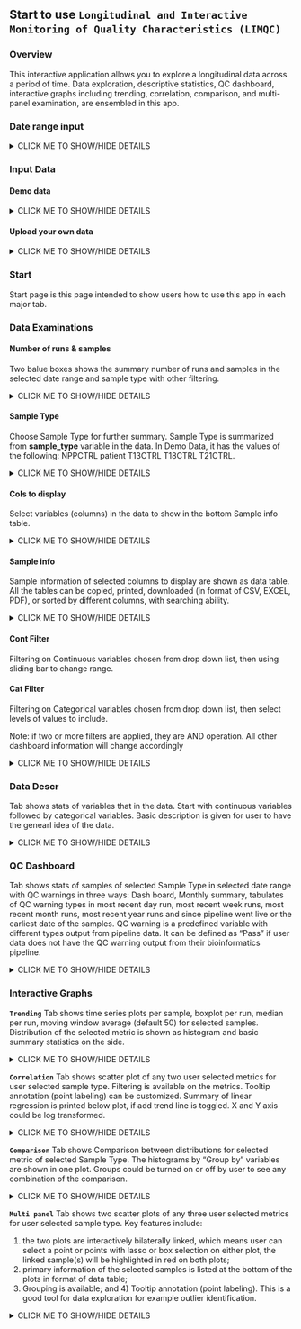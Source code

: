 ## Start to use `Longitudinal and Interactive Monitoring of Quality Characteristics (LIMQC)`

### **Overview**

This interactive application allows you to explore a longitudinal data across a period of time. Data exploration, descriptive statistics, QC dashboard, interactive graphs including trending, correlation, comparison, and multi-panel examination, are ensembled in this app.

### **Date range input**

<details><summary>CLICK ME TO SHOW/HIDE DETAILS</summary>
<p>
Enter date in format yyy-mm-dd or select from calendar. By default, the app will show the earliest date of the loaded data as from date, the current date as to date.<br />

<img src="./www/daterange.PNG" width="150">
</p>
</details>

### **Input Data**
#### **Demo data**
<details><summary>CLICK ME TO SHOW/HIDE DETAILS</summary>
<p>
by default, an example data from a bioinformatics pipeline was compiled and preloaded to the app. This will help you get familar with the functions of this app. <br /> 

<img src="./www/inputdata1.PNG" width="150"> <br />

Here is the screenshot of the example data in tabluate format.<br /> 
  
<details><summary>CLICK ME TO SHOW/HIDE DETAILS</summary>
<p>
<img src="./www/DemoData.PNG" style="border: 1px solid black" />
</p>
</details>

Description of each metric element of the Demo Data is as following.  <br />

<details><summary>CLICK ME TO SHOW/HIDE DETAILS</summary>
<p>

pdate: processing date in date format, eg. 2019-01-11 in demo data; <br /> 

run.ID: name of each run, eg. “HMLJYBCX2”; <br /> 

sample.ID: name of sample, eg. “19-S3962-A-03-00”; <br /> 

sample_type: Sample type, eg. “patient”, “NPPCTRL”, “T13CTRL”, “T18CTRL”, or “T21CTRL”; <br /> 

sample.QC: QC status of each sample, eg. “Pass”, “FFlt4 warning”, or “GC Bias warning”; <br /> 

age: age of the tested subject, eg. 35; <br /> 

bmi: BMI of the tested subject, eg. 27.35; <br /> 

total.raw.cvg.Million: total raw read counts in million from sequencing,eg. 23.626290; <br /> 

max.min.GCCovg.ratio: a GC bias metrics from pipeline, eg. 1.101622; <br /> 

YXratio: ChrY and ChrX ratio, an algorithm derived bioinformatics metric used to classify fetus gender, eg. 0.103089871; <br /> 

case.fraction: fetal fraction, an algorithm derived bioinformatics metric used to determine percentage of fetus dna in material plasma, eg. 15.5333999; <br /> 

T13.zscore: Chr13 Zscore, an algorithm derived bioinformatics metric used to call Trisomy 13, eg. -0.37729020; <br /> 

T18.zscore: Chr18 Zscore, an algorithm derived bioinformatics metric used to call Trisomy 18, eg. 0.735875840; <br /> 

T21.zscore: Chr21 Zscore, an algorithm derived bioinformatics metric used to call Trisomy 21, eg. 0.16947570; <br /> 

T13.call: Trisomy 13 calling, eg. “Neg” or “Pos”; <br /> 

T18.call: Trisomy 18 calling, eg. “Neg” or “Pos”; <br /> 

T21.call: Trisomy 21 calling, eg. “Neg” or “Pos”; <br /> 

Final.Conc..ng.ul.: Final DNA concentration in ng.ul unit, eg. 8.06; <br /> 

Version: DNA preparation methods, simplified as v1 and v2. <br />  
</p>
</details>
</p>
</details>

#### **Upload your own data** 

<details><summary>CLICK ME TO SHOW/HIDE DETAILS</summary>
<p>
You may upload your own data by toggling on the radio button  "Upload your own data". <br /> 

Click on browse, which will open up your file directory. The app will accept csv format. Once the uploading is complete, all the data summary and visulization QC plots will be updated based on the uploaded data. If you need to switch back to the Demo data, just toggle on the radio button "Demo Data". <br /> 

<img src="./www/inputdata2.PNG" width="600"> <br /> 

This app requires the following format for your uploaded data. <br /> 


1. Data is in csv format, rows are samples, columns are metric elements. <br /> 

2. your data has to have the following five variables with exact the same names: <br /> 
  + __pdate__ : processing date in date format; <br /> 
  + __run.ID__: name of each run; <br /> 
  + __sample.ID__: name of sample; <br /> 
  + __sample_type__: Sample type (could be clinical patient, lab control, or other controls) <br /> 
  + __sample.QC__: QC status of each sample "Pass" or "Fail" or other warnings; <br /> 
  
  
3. Other variables including eg. grouping, other metrics. 
</p>
</details>

### **Start**

Start page is this page intended to show users how to use this app in each major tab.

### **Data Examinations**

#### **Number of runs & samples**

Two balue boxes shows the summary number of runs and samples in the selected date range and sample type with other filtering.  <br />
<details><summary>CLICK ME TO SHOW/HIDE DETAILS</summary>
<p>

<img src="./www/valueboxes.PNG" width="300">

</p>
</details>

#### **Sample Type**

Choose Sample Type for further summary. Sample Type is summarized from **sample_type** variable in the data. In Demo Data, it has the values of the following: NPPCTRL patient T13CTRL T18CTRL T21CTRL.  <br />

<details><summary>CLICK ME TO SHOW/HIDE DETAILS</summary>
<p>

<img src="./www/valueboxes.PNG" width="300">

</p>
</details>

#### **Cols to display**

Select variables (columns) in the data to show in the bottom Sample info table.  <br />

<details><summary>CLICK ME TO SHOW/HIDE DETAILS</summary>
<p>

Click on the arrow to the right to pull down the menu, you may select all, or deselect all, or check desired single variables one by one manually.  <br />

<img src="./www/SampleType.PNG" width="200">
<img src="./www/col2display.PNG" width="200">
</p>
</details>

#### **Sample info**

Sample information of selected columns to display are shown as data table. All the tables can be copied, printed, downloaded (in format of CSV, EXCEL, PDF), or sorted by different columns, with searching ability.   <br />

<details><summary>CLICK ME TO SHOW/HIDE DETAILS</summary>
<p>

<img src="./www/sampleinfo.PNG" width="800">

</p>
</details>

#### **Cont Filter**

Filtering on Continuous variables chosen from drop down list, then using sliding bar to change range.   <br />

#### **Cat Filter**

Filtering on Categorical variables chosen from drop down list, then select levels of values to include. 

Note: if two or more filters are applied, they are AND operation. All other dashboard information will change accordingly <br />

<details><summary>CLICK ME TO SHOW/HIDE DETAILS</summary>
<p>

<img src="./www/CatFilter.PNG" width="300">
<img src="./www/ContFilter.PNG" width="300">
</p>
</details>

### **Data Descr**

Tab shows stats of variables that in the data. Start with continuous variables followed by categorical variables. Basic description is given for user to have the genearl idea of the data.

<details><summary>CLICK ME TO SHOW/HIDE DETAILS</summary>
<p>

<img src="./www/DescCont.PNG" width="300">
<img src="./www/DescCat.PNG" width="300">

</p>
</details>

### **QC Dashboard**

Tab shows stats of samples of selected Sample Type in selected date range with QC warnings in three ways: Dash board, Monthly summary, tabulates of QC warning types in most recent day run, most recent week runs, most recent month runs, most recent year runs and since pipeline went live or the earliest date of the samples. QC warning is a predefined variable with different types output from pipeline data. It can be defined as “Pass” if user data does not have the QC warning output from their bioinformatics pipeline. 

<details><summary>CLICK ME TO SHOW/HIDE DETAILS</summary>
<p>

<img src="./www/QCdashboard.PNG" style="border: 1px solid black" />

</p>
</details>

### **Interactive Graphs**

**`Trending`** Tab shows time series plots per sample, boxplot per run, median per run, moving window average (default 50) for selected samples.  Distribution of the selected metric is shown as histogram and basic summary statistics on the side.

<details><summary>CLICK ME TO SHOW/HIDE DETAILS</summary>
<p>

Example1. Per Sample trending scatter plot of T13.Zscore, each dot is a sample from patient sample with filtering on T13.Zscore between -0.2 and 10.  <br />

<img src="./www/trendingpersample.PNG" style="border: 1px solid black" /> <br />

Example2. Per Run trending box plot of Final.Conc..ng.ul, each boxplot is a run summarized from patient sample with filtering on QC pass, and total.raw.cvg.Million between 5.4 and 24.  <br />

<img src="./www/trendingperrun.PNG" style="border: 1px solid black" /> <br />

Example3. Median Per Run trending plot of T13.Zscore, each dot is a median of the value in that run summarized from patient sample with filtering on QC pass, and Final.Conc..ng.ul between 7.4 and 19.7.  <br />

<img src="./www/trendingMedian.PNG" style="border: 1px solid black" /> <br />

Example4. Moving window trending plot of Final.Conc..ng.ul, each boxplot is a run summarized from patient sample with filtering on QC pass.  <br />

<img src="./www/trendingMW.PNG" style="border: 1px solid black" /> <br />
</p>
</details>

**`Correlation`** Tab shows scatter plot of any two user selected metrics for user selected sample type. Filtering is available on the metrics. Tooltip annotation (point labeling) can be customized.  Summary of linear regression is printed below plot, if add trend line is toggled. X and Y axis could be log transformed.  

<details><summary>CLICK ME TO SHOW/HIDE DETAILS</summary>
<p>

Example. Scatter plot of YX ratio vs case.fraction from patient sample with filtering on YXratio between 0.0049 and 0.28. Labeled points with pdate, sample.ID and runID so that these information will show up when mouse over each point. Added trend line from linear regression. A simple summary of hypothesis testing correlation is shown in text below the plot. The example shows YXratio is significantly associated with case.fraction for male fetus which is expected. If this relationship is not shown, there must be something not correct. A good tool for both fact checking and new relationship exploration.  <br />


<img src="./www/AppCorrelation.PNG" style="border: 1px solid black" />

</p>
</details>


**`Comparison`** Tab shows Comparison between distributions for selected metric of selected Sample Type. The histograms by “Group by” variables are shown in one plot. Groups could be turned on or off by user to see any combination of the comparison. 

<details><summary>CLICK ME TO SHOW/HIDE DETAILS</summary>
<p>

Example. Overlapping histograms are to show the batch effect of the distibution of the metric Final.Conc..ng.ul by preparation version. The Demo Data is simulated to have the difference. <br />


<img src="./www/AppComparison.PNG" style="border: 1px solid black" />

</p>
</details>

**`Multi panel`** Tab shows two scatter plots of any three user selected metrics for user selected sample type. Key features include: 
  1) the two plots are interactively bilaterally linked, which means user can select a point or points with lasso or box selection on either plot, the linked sample(s) will be highlighted in red on both plots; 
  2) primary information of the selected samples is listed at the bottom of the plots in format of data table; 
  3) Grouping is available; 
  and 4) Tooltip annotation (point labeling). This is a good tool for data exploration for example outlier identification.  

<details><summary>CLICK ME TO SHOW/HIDE DETAILS</summary>
<p>

Example. The linked two panels are showing 1) total.raw.cvg.Million vs YXraio and 2) case.fraction vs YXratio. One purpose is to check the relationships of three variables at one time. Another purpose is to identify any outlier. Selecting points in one plot, the linked same sample(s) are highlighted in red on both plots. The selected sample info table shows the details of these selectied samples. Samples can be colored by different groups, in this example, by version.  <br />

<img src="./www/Multipanel.PNG" style="border: 1px solid black" />

</p>
</details>